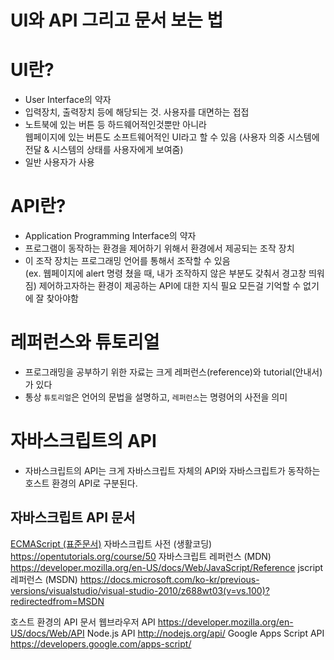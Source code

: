 UI와 API 그리고 문서 보는 법
=============================

# UI란?
* User Interface의 약자
* 입력장치, 출력장치 등에 해당되는 것. 사용자를 대면하는 접접
* 노트북에 있는 버튼 등 하드웨어적인것뿐만 아니라    
웹페이지에 있는 버튼도 소프트웨어적인 UI라고 할 수 있음 (사용자 의중 시스템에 전달 & 시스템의 상태를 사용자에게 보여줌)
* 일반 사용자가 사용

# API란? 
* Application Programming Interface의 약자
* 프로그램이 동작하는 환경을 제어하기 위해서 환경에서 제공되는 조작 장치
* 이 조작 장치는 프로그래밍 언어를 통해서 조작할 수 있음   
(ex. 웹페이지에 alert 명령 쳤을 때, 내가 조작하지 않은 부분도 갖춰서 경고창 띄워짐)
제어하고자하는 환경이 제공하는 API에 대한 지식 필요
모든걸 기억할 수 없기에 잘 찾아야함

# 레퍼런스와 튜토리얼
* 프로그래밍을 공부하기 위한 자료는 크게 레퍼런스(reference)와 tutorial(안내서)가 있다
* 통상 ```튜토리얼```은 언어의 문법을 설명하고, ```레퍼런스```는 명령어의 사전을 의미

# 자바스크립트의 API
* 자바스크립트의 API는 크게 자바스크립트 자체의 API와 자바스크립트가 동작하는 호스트 환경의 API로 구분된다. 

## 자바스크립트 API 문서
[ECMAScript (표준문서)](https://www.ecma-international.org/publications-and-standards/standards/ecma-262/)
자바스크립트 사전 (생활코딩)
https://opentutorials.org/course/50
자바스크립트 레퍼런스 (MDN)
https://developer.mozilla.org/en-US/docs/Web/JavaScript/Reference
jscript 레퍼런스 (MSDN)
https://docs.microsoft.com/ko-kr/previous-versions/visualstudio/visual-studio-2010/z688wt03(v=vs.100)?redirectedfrom=MSDN

호스트 환경의 API 문서
웹브라우저 API
https://developer.mozilla.org/en-US/docs/Web/API
Node.js API
http://nodejs.org/api/
Google Apps Script API
https://developers.google.com/apps-script/
